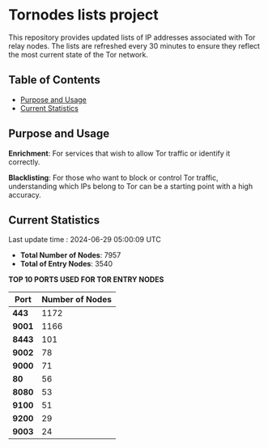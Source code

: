 # Tornodes lists project

This repository provides updated lists of IP addresses associated with Tor relay nodes. The lists are refreshed every 30 minutes to ensure they reflect the most current state of the Tor network.

## Table of Contents

- [Purpose and Usage](#purpose-and-usage)
- [Current Statistics](#current-statistics)


## Purpose and Usage

**Enrichment**: For services that wish to allow Tor traffic or identify it correctly.

**Blacklisting**: For those who want to block or control Tor traffic, understanding which IPs belong to Tor can be a starting point with a high accuracy.

## Current Statistics

Last update time : 2024-06-29 05:00:09 UTC

- **Total Number of Nodes**: 7957
- **Total of Entry Nodes**: 3540

**TOP 10 PORTS USED FOR TOR ENTRY NODES**

| **Port** | **Number of Nodes** |
|------|-----------------|
| **443**   | 1172  |
| **9001**   | 1166  |
| **8443**   | 101  |
| **9002**   | 78  |
| **9000**   | 71  |
| **80**   | 56  |
| **8080**   | 53  |
| **9100**   | 51  |
| **9200**   | 29  |
| **9003**   | 24  |

